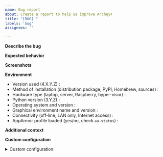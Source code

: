 ```yaml
---
name: Bug report
about: Create a report to help us improve Archey4
title: "[BUG] "
labels: 'bug'
assignees: ''

---
```


**Describe the bug**
<!-- A clear and concise description of what the bug is. -->

**Expected behavior**
<!-- A clear and concise description of what you expected to happen. -->

**Screenshots**
<!-- If applicable, add screenshots to help explain your problem. -->

**Environment**
<!-- Please complete the following information: -->
 - Version used (4.X.Y.Z) : 
 - Method of installation (distribution package, PyPI, Homebrew, sources) : 
 - Hardware type (laptop, server, Raspberry, hyper-visor) : 
 - Python version (3.Y.Z) : 
 - Operating system and version : 
 - Graphical environment name and version : 
 - Connectivity (off-line, LAN only, Internet access) : 
 - AppArmor profile loaded (yes/no, check `aa-status`) : 

**Additional context**
<!-- If applicable, add any other context about the problem here. -->

**Custom configuration**
<!-- If applicable, insert your custom configuration in the below code block. -->

<details><summary>Custom configuration</summary>
<p>

```json
{}
```

</p>
</details>
